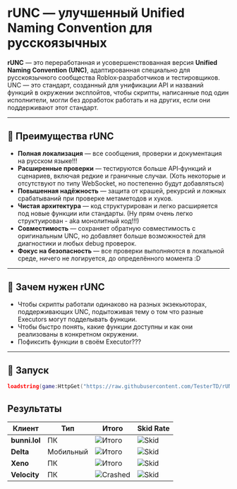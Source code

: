 # rUNC — улучшенный Unified Naming Convention для русскоязычных

**rUNC** — это переработанная и усовершенствованная версия **Unified Naming Convention (UNC)**, адаптированная специально для русскоязычного сообщества Roblox‑разработчиков и тестировщиков.  
UNC — это стандарт, созданный для унификации API и названий функций в окружении эксплойтов, чтобы скрипты, написанные под один исполнители, могли без доработок работать и на других, если они поддерживают этот стандарт.

---

## 🔹 Преимущества rUNC

- **Полная локализация** — все сообщения, проверки и документация на русском языке!!!
- **Расширенные проверки** — тестируются больше API‑функций и сценариев, включая редкие и граничные случаи. (Хоть некоторые и отсутствуют по типу WebSocket, но постепенно будут добавляться)
- **Повышенная надёжность** — защита от крашей, рекурсий и ложных срабатываний при проверке метаметодов и хуков.
- **Чистая архитектура** — код структурирован и легко расширяется под новые функции или стандарты. (Ну прям очень легко структуирован - aka монолитный код!!!)
- **Совместимость** — сохраняет обратную совместимость с оригинальным UNC, но добавляет больше возможностей для диагностики и любых debug проверок.
- **Фокус на безопасность** — все проверки выполняются в локальной среде, ничего не логируется, до определённого момента :D

---

## 📌 Зачем нужен rUNC

- Чтобы скрипты работали одинаково на разных экзекьюторах, поддерживающих UNC, подытоживая тему о том что разные Executors могут подделывать функции.
- Чтобы быстро понять, какие функции доступны и как они реализованы в конкретном окружении.
- Пофиксить функции в своём Executor???

---

## 🚀 Запуск

```lua
loadstring(game:HttpGet("https://raw.githubusercontent.com/TesterTD/rUNC/main/rUNC.lua"))()
```

## Результаты

| Клиент       | Тип       | Итого                                                                 | Skid Rate                                                                 |
|--------------|-----------|-----------------------------------------------------------------------|----------------------------------------------------------------------------|
| **bunni.lol** | ПК        | ![Итого](https://img.shields.io/badge/254%2F298-85%25-brightgreen)    | ![Skid](https://img.shields.io/badge/33%2F298-11%25-brightgreen)           |
| **Delta**     | Мобильный | ![Итого](https://img.shields.io/badge/239%2F286-83%25-green)          | ![Skid](https://img.shields.io/badge/39%2F286-13%25-green)                 |
| **Xeno**      | ПК        | ![Итого](https://img.shields.io/badge/134%2F206-65%25-yellow)         | ![Skid](https://img.shields.io/badge/47%2F206-22%25-orange)                |
| **Velocity**  | ПК        | ![Crashed](https://img.shields.io/badge/Crashed-red)                  | ![Skid](https://img.shields.io/badge/Отвратительные%20и%20нестабильные%20функции-red) |



